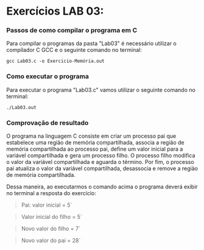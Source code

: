 # Exercícios LAB 03:

### Passos de como compilar o programa em C

Para compilar o programas da pasta "Lab03" é necessário utilizar o compilador C GCC e o seguinte comando no terminal:

`gcc Lab03.c -o Exercicio-Memória.out`

### Como executar o programa

Para executar o programa "Lab03.c" vamos utilizar o seguinte comando no terminal: 

`./Lab03.out`

### Comprovação de resultado

O programa na linguagem C consiste em criar um processo pai que estabelece uma região de memória compartilhada, associa a região de memória compartilhada ao processo pai, define um valor inicial para a variável compartilhada e gera um processo filho. O processo filho modifica o valor da variável compartilhada e  aguarda o término. Por fim, o processo pai atualiza o valor da variável compartilhada, desassocia e remove a região de memória compartilhada.

Dessa maneira, ao executarmos o comando acima o programa deverá exibir no terminal a resposta do exercício:

> Pai: valor inicial = 5`

> Valor inicial do filho = 5`

> Novo valor do filho = 7`

> Novo valor do pai = 28`

